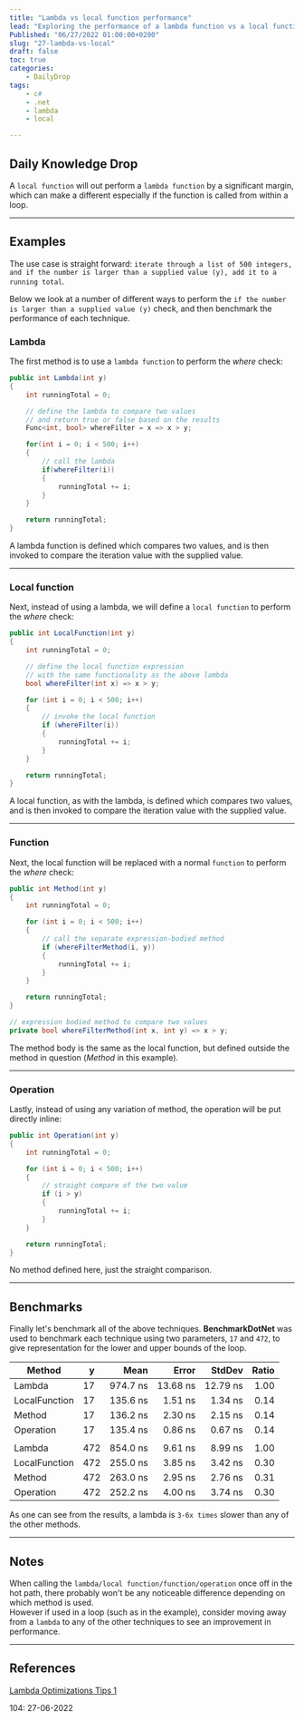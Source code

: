 ```yaml
---
title: "Lambda vs local function performance"
lead: "Exploring the performance of a lambda function vs a local function"
Published: "06/27/2022 01:00:00+0200"
slug: "27-lambda-vs-local"
draft: false
toc: true
categories:
    - DailyDrop
tags:
    - c#
    - .net
    - lambda
    - local

---
```


## Daily Knowledge Drop

A `local function` will out perform a `lambda function` by a significant margin, which can make a different especially if the function is called from within a loop.

---

## Examples

The use case is straight forward: `iterate through a list of 500 integers, and if the number is larger than a supplied value (y), add it to a running total`.

Below we look at a number of different ways to perform the `if the number is larger than a supplied value (y)` check, and then benchmark the performance of each technique.


### Lambda

The first method is to use a `lambda function` to perform the _where_ check:

``` csharp
public int Lambda(int y)
{
    int runningTotal = 0;

    // define the lambda to compare two values
    // and return true or false based on the results
    Func<int, bool> whereFilter = x => x > y;

    for(int i = 0; i < 500; i++)
    {
        // call the lambda
        if(whereFilter(i))
        {
            runningTotal += i;
        }
    }

    return runningTotal;
}
```

A lambda function is defined which compares two values, and is then invoked to compare the iteration value with the supplied value.

---

### Local function

Next, instead of using a lambda, we will define a `local function` to perform the _where_ check:

``` csharp
public int LocalFunction(int y)
{
    int runningTotal = 0;

    // define the local function expression
    // with the same functionality as the above lambda
    bool whereFilter(int x) => x > y;

    for (int i = 0; i < 500; i++)
    {
        // invoke the local function
        if (whereFilter(i))
        {
            runningTotal += i;
        }
    }

    return runningTotal;
}
```

A local function, as with the lambda, is defined which compares two values, and is then invoked to compare the iteration value with the supplied value.

---

### Function

Next, the local function will be replaced with a normal `function` to perform the _where_ check:

``` csharp
public int Method(int y)
{
    int runningTotal = 0;

    for (int i = 0; i < 500; i++)
    {
        // call the separate expression-bodied method
        if (whereFilterMethod(i, y))
        {
            runningTotal += i;
        }
    }

    return runningTotal;
}

// expression bodied method to compare two values
private bool whereFilterMethod(int x, int y) => x > y;
```

The method body is the same as the local function, but defined outside the method in question (_Method_ in this example).

---

### Operation

Lastly, instead of using any variation of method, the operation will be put directly inline:

``` csharp
public int Operation(int y)
{
    int runningTotal = 0;

    for (int i = 0; i < 500; i++)
    {
        // straight compare of the two value
        if (i > y)
        {
            runningTotal += i;
        }
    }

    return runningTotal;
}
```

No method defined here, just the straight comparison.

---

## Benchmarks

Finally let's benchmark all of the above techniques. **BenchmarkDotNet** was used to benchmark each technique using two parameters, `17` and `472`, to give representation for the lower and upper bounds of the loop.

|        Method |   y |     Mean |    Error |   StdDev | Ratio |
|-------------- |---- |---------:|---------:|---------:|------:|
|        Lambda |  17 | 974.7 ns | 13.68 ns | 12.79 ns |  1.00 |
| LocalFunction |  17 | 135.6 ns |  1.51 ns |  1.34 ns |  0.14 |
|        Method |  17 | 136.2 ns |  2.30 ns |  2.15 ns |  0.14 |
|     Operation |  17 | 135.4 ns |  0.86 ns |  0.67 ns |  0.14 |
|               |     |          |          |          |       |
|        Lambda | 472 | 854.0 ns |  9.61 ns |  8.99 ns |  1.00 |
| LocalFunction | 472 | 255.0 ns |  3.85 ns |  3.42 ns |  0.30 |
|        Method | 472 | 263.0 ns |  2.95 ns |  2.76 ns |  0.31 |
|     Operation | 472 | 252.2 ns |  4.00 ns |  3.74 ns |  0.30 |

  

As one can see from the results, a lambda is `3-6x times` slower than any of the other methods.

---

## Notes

When calling the `lambda/local function/function/operation` once off in the hot path, there probably won't be any noticeable difference depending on which method is used.  
However if used in a loop (such as in the example), consider moving away from a `lambda` to any of the other techniques to see an improvement in performance. 

---

## References

[Lambda Optimizations Tips 1](https://leveluppp.ghost.io/content/images/size/w1000/2021/07/lambda_tips1-1.png)  

<?# DailyDrop ?>104: 27-06-2022<?#/ DailyDrop ?>
